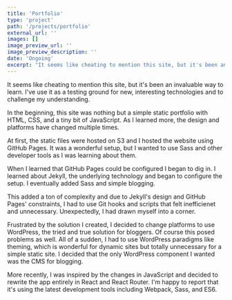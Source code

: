 ```yaml
---
title: 'Portfolio'
type: 'project'
path: '/projects/portfolio'
external_url: ''
images: []
image_preview_url: ''
image_preview_description: ''
date: 'Ongoing'
excerpt: "It seems like cheating to mention this site, but it's been an invaluable way to learn. I've use it as a testing ground for new, interesting technologies and to challenge my understanding. Read on to learn about the evolution of this site."
---
```


It seems like cheating to mention this site, but it's been an invaluable way to learn. I've use it as a testing ground for new, interesting technologies and to challenge my understanding.

In the beginning, this site was nothing but a simple static portfolio with HTML, CSS, and a tiny bit of JavaScript. As I learned more, the design and platforms have changed multiple times.

At first, the static files were hosted on S3 and I hosted the website using GitHub Pages. It was a wonderful setup, but I wanted to use Sass and other developer tools as I was learning about them.

When I learned that GitHub Pages could be configured I began to dig in. I learned about Jekyll, the underlying technology and began to configure the setup. I eventually added Sass and simple blogging.

This added a ton of complexity and due to Jekyll's design and GitHub Pages' constraints, I had to use Git hooks and scripts that felt inefficienet and unnecessary. Unexpectedly, I had drawn myself into a corner.

Frustrated by the solution I created, I decided to change platforms to use WordPress, the tried and true solution for bloggers. Of course this posed problems as well. All of a sudden, I had to use WordPress paradigms like theming, which is wonderful for dynamic sites but totally unnecessary for a simple static site. I decided that the only WordPress component I wanted was the CMS for blogging.

More recently, I was inspired by the changes in JavaScript and decided to rewrite the app entirely in React and React Router. I'm happy to report that it's using the latest development tools including Webpack, Sass, and ES6.
